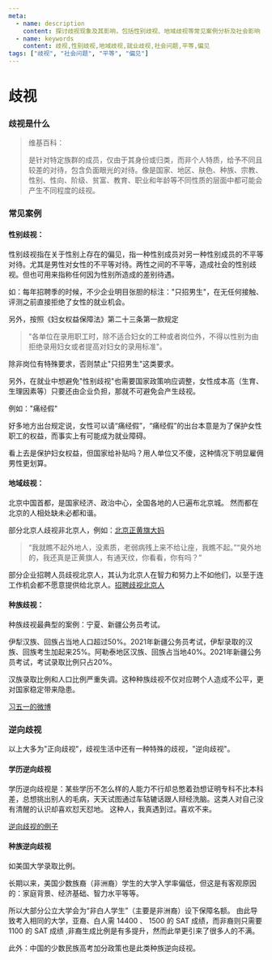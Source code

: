 ```yaml
---
meta:
  - name: description
    content: 探讨歧视现象及其影响，包括性别歧视、地域歧视等常见案例分析及社会影响
  - name: keywords
    content: 歧视,性别歧视,地域歧视,就业歧视,社会问题,平等,偏见
tags: ["歧视", "社会问题", "平等", "偏见"]
---
```


# 歧视

### 歧视是什么

> 维基百科：
> 
> 是针对特定族群的成员，仅由于其身份或归类，而非个人特质，给予不同且较差的对待，包含负面眼光的对待。像是国家、地区、肤色、种族、宗教、性别、性向、阶级、贫富、教育、职业和年龄等不同性质的层面中都可能会产生不同程度的歧视。
> 

<ImgView title="歧视" url="https://5.z.wiki/images/20220226/187658ac8da045329de394e43438c620.png" />

### 常见案例

#### 性别歧视：

性别歧视指在关于性别上存在的偏见，指一种性别成员对另一种性别成员的不平等对待。尤其是男性对女性的不平等对待。两性之间的不平等，造成社会的性别歧视。但也可用来指称任何因为性别所造成的差别待遇。

如：每年招聘季的时候，不少企业明目张胆的标注："只招男生"，在无任何接触、评测之前直接拒绝了女性的就业机会。

另外，按照《妇女权益保障法》第二十三条第一款规定

> "各单位在录用职工时，除不适合妇女的工种或者岗位外，不得以性别为由拒绝录用妇女或者提高对妇女的录用标准"。

除非岗位有特殊要求，否则禁止"只招男生"这类要求。

另外，在就业中想避免"性别歧视"也需要国家政策响应调整，女性成本高（生育、生理因素等）只要还由企业负担，那就不可避免会产生歧视。

例如："痛经假"

好多地方出台规定说，女性可以请“痛经假”，“痛经假”的出台本意是为了保护女性职工的权益，而事实上有可能成为就业障碍。

<ImgView title="歧视" url="https://5.z.wiki/images/20220226/a254a48fbb024c9f9aec759d1b1b1e8a.png" />

看上去是保护妇女权益，但国家给补贴吗？用人单位又不傻，这种情况下明显雇佣男性更划算。


#### 地域歧视：

北京中国首都，是国家经济、政治中心，全国各地的人已遍布北京城。
然而都在北京的人相处缺未必都和谐。

部分北京人歧视非北京人，例如：[北京正黄旗大妈](https://www.sohu.com/a/471120459_115479)

<ImgView title="歧视" url="https://4.z.wiki/images/20220226/703d786f17a945aa8fdc1014d6b1663d.png" />

> “我就瞧不起外地人，没素质，老弱病残上来不给让座，我瞧不起。”“臭外地的，我还真是正黄旗人，有通天纹，你看看，你有吗？”

部分企业招聘人员歧视北京人，其认为北京人在智力和努力上不如他们，以至于连工作机会都不愿意提供给北京人。[招聘歧视北京人](https://www.sohu.com/a/218239415_487876)


#### 种族歧视：

种族歧视最典型的案例：宁夏、新疆公务员考试。

伊犁汉族、回族占当地人口超过50%。2021年新疆公务员考试，伊犁录取的汉族、回族考生加起来25%。阿勒泰地区汉族、回族占当地40%。2021年新疆公务员考试，考试录取比例只占20%。

汉族录取比例和人口比例严重失调。这种种族歧视不仅对应聘个人造成不公平，更对国家稳定带来隐患。

[习五一的微博](https://weibo.com/1442246695/Lh5g5dzCE)

<ImgView title="歧视" url="https://5.z.wiki/images/20220226/1d4c1f791ad74a8c89d817deef83ed2f.png" />



### 逆向歧视

以上大多为"正向歧视"，歧视生活中还有一种特殊的歧视，"逆向歧视"。

#### 学历逆向歧视

学历逆向歧视是：某些学历不怎么样的人能力不行却总憋着劲想证明专科不比本科差，总想挑出别人的毛病，天天试图通过车轱辘话跟人辩经洗脑。这类人对自己没有清醒的认识却喜欢怼天怼地。
这种人，我真遇到过。喜欢不来。

[逆向歧视的例子](https://www.zhihu.com/question/276843916/answer/2331021085)

#### 种族逆向歧视


如美国大学录取比例。

长期以来，美国少数族裔（非洲裔）学生的大学入学率偏低，但这是有客观原因的：家庭背景、经济基础、智力水平等等。

所以大部分公立大学会为“非白人学生”（主要是非洲裔）设下保障名额。
由此导致考入相同的大学，亚裔、白人需 14400 、 1500 的 SAT 成绩，而非裔则只需要 1100 的 SAT 成绩 ,非裔生成比例是有多提升，然而此举更引来了很多人的不满。

此外：中国的少数民族高考加分政策也是此类种族逆向歧视。

<ImgView title="歧视" url="https://5.z.wiki/images/20220226/82771cb600384118bd60cd96cd0b2327.png" />
